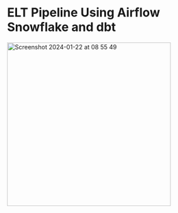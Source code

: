# ELT Pipeline Using Airflow Snowflake and dbt

<img width="382" alt="Screenshot 2024-01-22 at 08 55 49" src="https://github.com/redjules/ELT-Pipeline-Using-Airflow-Snowflake-and-dbt/assets/106017493/0db51715-b566-46ef-b646-20f3a9c733b6">
